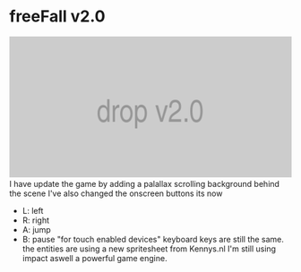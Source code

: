 # freeFall v2.0
![](banner.png)
I have update the game by adding a palallax scrolling background behind the scene I've also changed the onscreen buttons its now 
* L: left 
* R: right
* A: jump 
* B: pause
"for touch enabled devices" keyboard keys are still the same.
the entities are using a new spritesheet from Kennys.nl
I'm still using impact aswell a powerful game engine.